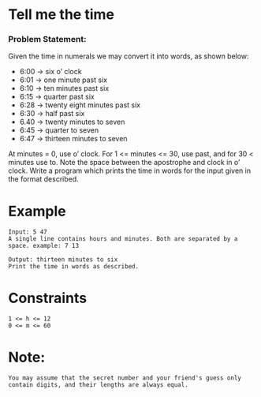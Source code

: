 Tell me the time
==========================

### Problem Statement:
Given the time in numerals we may convert it into words, as shown below:
- 6:00 → six o’ clock
- 6:01 → one minute past six
- 6:10 → ten minutes past six
- 6:15 → quarter past six
- 6:28 → twenty eight minutes past six
- 6:30 → half past six
- 6.40 → twenty minutes to seven
- 6:45 → quarter to seven
- 6:47 → thirteen minutes to seven

At minutes = 0, use o’ clock. For 1 <= minutes <= 30, use past, and for 30 < minutes use to. Note the space between the apostrophe and clock in o’ clock. Write a program which prints the time in words for the input given in the format described.


Example
==========================
```
Input: 5 47
A single line contains hours and minutes. Both are separated by a space. example: 7 13

Output: thirteen minutes to six
Print the time in words as described.

```

Constraints
==========================
```
1 <= h <= 12
0 <= m <= 60
```

Note:
==========================
```
You may assume that the secret number and your friend's guess only contain digits, and their lengths are always equal.
```